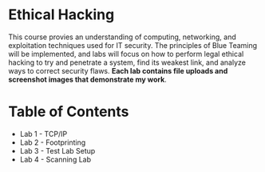 # Ethical Hacking

This course provies an understanding of computing, networking, and exploitation techniques used for IT security. The principles of Blue Teaming will be implemented, and labs will focus on how to perform legal ethical hacking to try and penetrate a system, find its weakest link, and analyze ways to correct security flaws. **Each lab contains file uploads and screenshot images that demonstrate my work**. 

# Table of Contents

* Lab 1 - TCP/IP
* Lab 2 - Footprinting
* Lab 3 - Test Lab Setup
* Lab 4 - Scanning Lab

